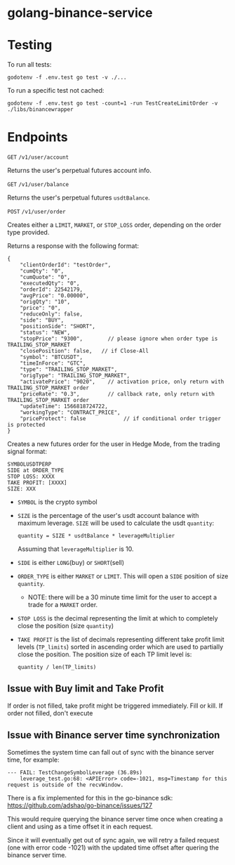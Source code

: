 # golang-binance-service

# Testing

To run all tests:
```
godotenv -f .env.test go test -v ./...
```

To run a specific test not cached:
```
godotenv -f .env.test go test -count=1 -run TestCreateLimitOrder -v ./libs/binancewrapper
```

# Endpoints

`GET` `/v1/user/account` 

Returns the user's perpetual futures account info.

`GET` `/v1/user/balance`

Returns the user's perpetual futures `usdtBalance`.

`POST` `/v1/user/order` 

Creates either a `LIMIT`, `MARKET`, or `STOP_LOSS` order, depending on the order
type provided. 

Returns a response with the following format:
```
{
    "clientOrderId": "testOrder",
    "cumQty": "0",
    "cumQuote": "0",
    "executedQty": "0",
    "orderId": 22542179,
    "avgPrice": "0.00000",
    "origQty": "10",
    "price": "0",
    "reduceOnly": false,
    "side": "BUY",
    "positionSide": "SHORT",
    "status": "NEW",
    "stopPrice": "9300",        // please ignore when order type is TRAILING_STOP_MARKET
    "closePosition": false,   // if Close-All
    "symbol": "BTCUSDT",
    "timeInForce": "GTC",
    "type": "TRAILING_STOP_MARKET",
    "origType": "TRAILING_STOP_MARKET",
    "activatePrice": "9020",    // activation price, only return with TRAILING_STOP_MARKET order
    "priceRate": "0.3",         // callback rate, only return with TRAILING_STOP_MARKET order
    "updateTime": 1566818724722,
    "workingType": "CONTRACT_PRICE",
    "priceProtect": false            // if conditional order trigger is protected   
}
```

Creates a new futures order for the user in Hedge Mode, from the trading signal format:
```
SYMBOLUSDTPERP 
SIDE at ORDER_TYPE
STOP LOSS: XXXX 
TAKE PROFIT: [XXXX] 
SIZE: XXX 
```

* `SYMBOL` is the crypto symbol 

* `SIZE` is the percentage of the user's usdt account balance with maximum leverage. `SIZE` will be used to calculate the usdt `quantity`:
    ```
    quantity = SIZE * usdtBalance * leverageMultiplier 
    ```
    Assuming that `leverageMultiplier` is 10.

* `SIDE` is either `LONG`(buy) or `SHORT`(sell)

* `ORDER_TYPE` is either `MARKET` or `LIMIT`. This will open a `SIDE` position of size `quantity`. 

    * NOTE: there will be a 30 minute time limit for the user to accept a trade for a `MARKET` order. 

* `STOP LOSS` is the decimal representing the limit at which to completely close the position (size `quantity`)

* `TAKE PROFIT` is the list of decimals representing different take profit limit levels (`TP_limits`) sorted in ascending order which are used to partially close the position. The position size of each TP limit level is:

    ```
    quantity / len(TP_limits)
    ```
## Issue with Buy limit and Take Profit
If order is not filled, take profit might be triggered immediately.
Fill or kill. 
If order not filled, don't execute

## Issue with Binance server time synchronization 

Sometimes the system time can fall out of sync with the binance server time, for example:
```
--- FAIL: TestChangeSymbolLeverage (36.89s)
    leverage_test.go:68: <APIError> code=-1021, msg=Timestamp for this request is outside of the recvWindow.
``` 

There is a fix implemented for this in the go-binance sdk: https://github.com/adshao/go-binance/issues/127

This would require querying the binance server time once when creating a client and using as a time offset it in each request. 

Since it will eventually get out of sync again, we will retry a failed request (one with error code -1021) with the updated 
time offset after quering the binance server time. 
